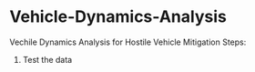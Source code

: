 # Vehicle-Dynamics-Analysis
Vechile Dynamics Analysis for Hostile Vehicle Mitigation
Steps:

1. Test the data